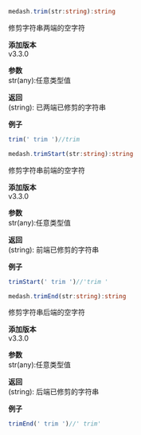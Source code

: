```ts
medash.trim(str:string):string
```

修剪字符串两端的空字符
  
**添加版本**  
v3.3.0

**参数**   
str(any):任意类型值

**返回**  
(string): 已两端已修剪的字符串

**例子**  
```js
trim(' trim ')//trim
```  
```ts
medash.trimStart(str:string):string
```

修剪字符串前端的空字符
  
**添加版本**  
v3.3.0

**参数**   
str(any):任意类型值

**返回**  
(string): 前端已修剪的字符串

**例子**  
```js
trimStart(' trim ')//'trim '
```  
```ts
medash.trimEnd(str:string):string
```

修剪字符串后端的空字符
  
**添加版本**  
v3.3.0

**参数**   
str(any):任意类型值

**返回**  
(string): 后端已修剪的字符串

**例子**  
```js
trimEnd(' trim ')//' trim'
```  
